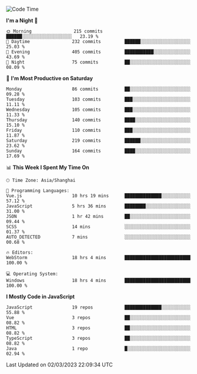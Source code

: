 <!--START_SECTION:waka-->
![Code Time](http://img.shields.io/badge/Code%20Time-2%2C122%20hrs%2038%20mins-blue)

**I'm a Night 🦉** 

```text
🌞 Morning                215 commits         ██████░░░░░░░░░░░░░░░░░░░   23.19 % 
🌆 Daytime                232 commits         ██████░░░░░░░░░░░░░░░░░░░   25.03 % 
🌃 Evening                405 commits         ███████████░░░░░░░░░░░░░░   43.69 % 
🌙 Night                  75 commits          ██░░░░░░░░░░░░░░░░░░░░░░░   08.09 % 
```
📅 **I'm Most Productive on Saturday** 

```text
Monday                   86 commits          ██░░░░░░░░░░░░░░░░░░░░░░░   09.28 % 
Tuesday                  103 commits         ███░░░░░░░░░░░░░░░░░░░░░░   11.11 % 
Wednesday                105 commits         ███░░░░░░░░░░░░░░░░░░░░░░   11.33 % 
Thursday                 140 commits         ████░░░░░░░░░░░░░░░░░░░░░   15.10 % 
Friday                   110 commits         ███░░░░░░░░░░░░░░░░░░░░░░   11.87 % 
Saturday                 219 commits         ██████░░░░░░░░░░░░░░░░░░░   23.62 % 
Sunday                   164 commits         ████░░░░░░░░░░░░░░░░░░░░░   17.69 % 
```


📊 **This Week I Spent My Time On** 

```text
🕑︎ Time Zone: Asia/Shanghai

💬 Programming Languages: 
Vue.js                   10 hrs 19 mins      ██████████████░░░░░░░░░░░   57.12 % 
JavaScript               5 hrs 36 mins       ████████░░░░░░░░░░░░░░░░░   31.00 % 
JSON                     1 hr 42 mins        ██░░░░░░░░░░░░░░░░░░░░░░░   09.44 % 
SCSS                     14 mins             ░░░░░░░░░░░░░░░░░░░░░░░░░   01.37 % 
AUTO_DETECTED            7 mins              ░░░░░░░░░░░░░░░░░░░░░░░░░   00.68 % 

🔥 Editors: 
WebStorm                 18 hrs 4 mins       █████████████████████████   100.00 % 

💻 Operating System: 
Windows                  18 hrs 4 mins       █████████████████████████   100.00 % 
```

**I Mostly Code in JavaScript** 

```text
JavaScript               19 repos            ██████████████░░░░░░░░░░░   55.88 % 
Vue                      3 repos             ██░░░░░░░░░░░░░░░░░░░░░░░   08.82 % 
HTML                     3 repos             ██░░░░░░░░░░░░░░░░░░░░░░░   08.82 % 
TypeScript               3 repos             ██░░░░░░░░░░░░░░░░░░░░░░░   08.82 % 
Java                     1 repo              █░░░░░░░░░░░░░░░░░░░░░░░░   02.94 % 
```




 Last Updated on 02/03/2023 22:09:34 UTC
<!--END_SECTION:waka-->

<!--
**likaiqiang/likaiqiang** is a ✨ _special_ ✨ repository because its `README.md` (this file) appears on your GitHub profile.

Here are some ideas to get you started:

- 🔭 I’m currently working on ...
- 🌱 I’m currently learning ...
- 👯 I’m looking to collaborate on ...
- 🤔 I’m looking for help with ...
- 💬 Ask me about ...
- 📫 How to reach me: ...
- 😄 Pronouns: ...
- ⚡ Fun fact: ...
-->
